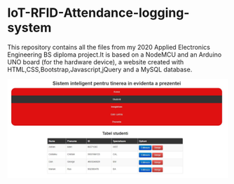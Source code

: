 # IoT-RFID-Attendance-logging-system
This repository contains all the files from my 2020 Applied Electronics Engineering BS diploma project.It is based on a NodeMCU and an Arduino UNO board (for the hardware device), a website created with HTML,CSS,Bootstrap,Javascript,jQuery and a MySQL database.

![](./Preview/studenti.jpg)
